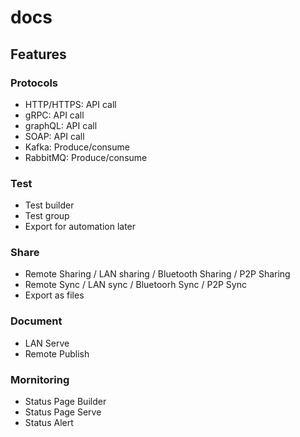# docs

## Features

### Protocols

- HTTP/HTTPS: API call
- gRPC: API call
- graphQL: API call
- SOAP: API call
- Kafka: Produce/consume
- RabbitMQ: Produce/consume

### Test

- Test builder
- Test group
- Export for automation later

### Share

- Remote Sharing / LAN sharing / Bluetooth Sharing / P2P Sharing
- Remote Sync / LAN sync / Bluetoorh Sync / P2P Sync
- Export as files

### Document

- LAN Serve
- Remote Publish

### Mornitoring

- Status Page Builder
- Status Page Serve
- Status Alert
